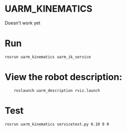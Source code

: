 UARM_KINEMATICS
====================

Doesn't work yet


Run
======
```
rosrun uarm_kinematics uarm_ik_service
```

View the robot description:
======
```
    roslaunch uarm_description rviz.launch
```

Test
======
```
rosrun uarm_kinematics servicetest.py 0.10 0 0

```
